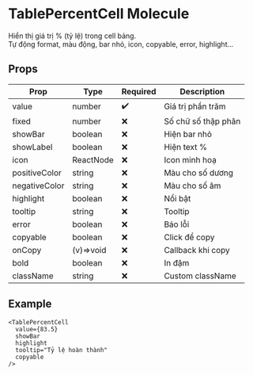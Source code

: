 # TablePercentCell Molecule

Hiển thị giá trị % (tỷ lệ) trong cell bảng.  
Tự động format, màu động, bar nhỏ, icon, copyable, error, highlight...

## Props

| Prop        | Type      | Required | Description                |
|-------------|-----------|----------|----------------------------|
| value       | number    | ✔️      | Giá trị phần trăm          |
| fixed       | number    | ❌      | Số chữ số thập phân        |
| showBar     | boolean   | ❌      | Hiện bar nhỏ               |
| showLabel   | boolean   | ❌      | Hiện text %                |
| icon        | ReactNode | ❌      | Icon minh hoạ              |
| positiveColor| string   | ❌      | Màu cho số dương           |
| negativeColor| string   | ❌      | Màu cho số âm              |
| highlight   | boolean   | ❌      | Nổi bật                    |
| tooltip     | string    | ❌      | Tooltip                    |
| error       | boolean   | ❌      | Báo lỗi                    |
| copyable    | boolean   | ❌      | Click để copy              |
| onCopy      | (v)=>void | ❌      | Callback khi copy          |
| bold        | boolean   | ❌      | In đậm                     |
| className   | string    | ❌      | Custom className           |

## Example

```tsx
<TablePercentCell
  value={83.5}
  showBar
  highlight
  tooltip="Tỷ lệ hoàn thành"
  copyable
/>
